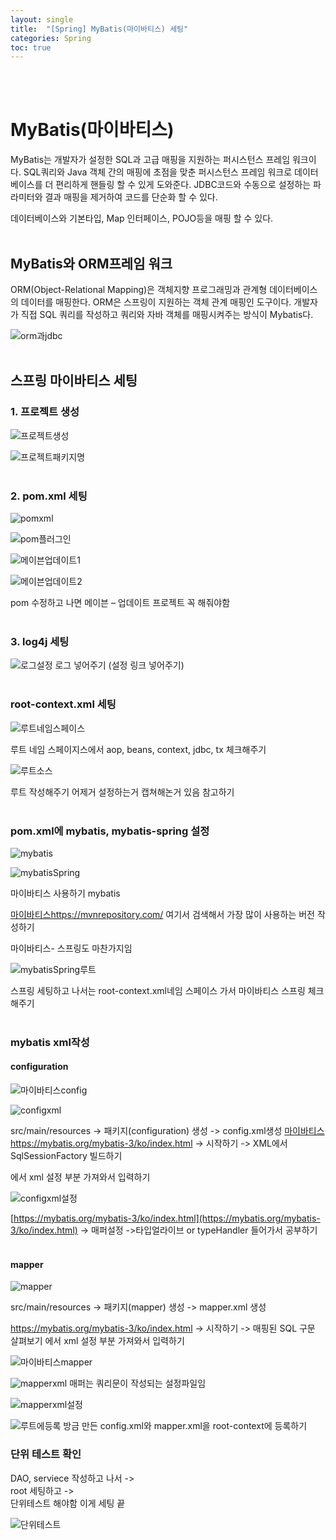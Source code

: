 ```yaml
---
layout: single
title:  "[Spring] MyBatis(마이바티스) 세팅"
categories: Spring
toc: true
---
```

<br><br>
 
# MyBatis(마이바티스) #

MyBatis는 개발자가 설정한 SQL과 고급 매핑을 지원하는 퍼시스턴스 프레임 워크이다.
SQL쿼리와 Java 객체 간의 매핑에 초점을 맞춘 퍼시스턴스 프레임 워크로 데이터 베이스를 더 편리하게 핸들링 할 수 있게 도와준다. JDBC코드와 수동으로 설정하는 파라미터와 결과 매핑을 제거하여 코드를 단순화 할 수 있다.

데이터베이스와 기본타입, Map 인터페이스, POJO등을 매핑 할 수 있다.
<br><br>

## MyBatis와 ORM프레임 워크 ##

ORM(Object-Relational Mapping)은 객체지향 프로그래밍과 관계형 데이터베이스의 데이터를 매핑한다.
ORM은 스프링이 지원하는 객체 관계 매핑인 도구이다.
개발자가 직접 SQL 쿼리를 작성하고 쿼리와 자바 객체를 매핑시켜주는 방식이 Mybatis다.

![orm과jdbc](orm과jdbc.png)
<br><br>


## 스프링 마이바티스 세팅 ##

### 1. 프로젝트 생성 ###

![프로젝트생성](프로젝트생성.png)

   
![프로젝트패키지명](프로젝트패키지명.png)
<br><br>


### 2. pom.xml 세팅 ###

![pomxml](pomxml.png)

![pom플러그인](pom플러그인.png)

![메이븐업데이트1](메이븐업데이트1.png)

![메이븐업데이트2](메이븐업데이트2.png)

pom 수정하고 나면 메이븐 – 업데이트 프로젝트 꼭 해줘야함 
<br><br>

### 3. log4j 세팅 ###

![로그설정](로그설정.png)
로그 넣어주기 (설정 링크 넣어주기) 
<br><br>


### root-context.xml 세팅 ###

![루트네임스페이스](루트네임스페이스.png)

루트 네임 스페이지스에서 aop, beans, context, jdbc, tx 체크해주기

![루트소스](루트소스.png)

루트 작성해주기 어제거 설정하는거 캡쳐해논거 있음 참고하기 
<br><br>


### pom.xml에 mybatis, mybatis-spring 설정 ###

![mybatis](mybatis.png)

![mybatisSpring](mybatisSpring.png)

마이바티스 사용하기 mybatis 

[마이바티스https://mvnrepository.com/](https://mvnrepository.com/) 여기서 검색해서 가장 많이 사용하는 버전 작성하기

마이바티스- 스프링도 마찬가지임

![mybatisSpring루트](mybatisSpring루트.png)

스프링 세팅하고 나서는 root-context.xml네임 스페이스 가서 
마이바티스 스프링 체크해주기 
<br><br>


### mybatis xml작성 ###

#### configuration ####

![마이바티스config](마이바티스config.png)


![configxml](configxm.png)


src/main/resources -> 패키지(configuration) 생성 -> config.xml생성 
[마이바티스https://mybatis.org/mybatis-3/ko/index.html](https://mybatis.org/mybatis-3/ko/index.html) -> 시작하기 -> XML에서 SqlSessionFactory 빌드하기 

에서 xml 설정 부분 가져와서 입력하기

![configxml설정](configxml설정.png)


[https://mybatis.org/mybatis-3/ko/index.html](https://mybatis.org/mybatis-3/ko/index.html)  -> 매퍼설정 ->타입얼라이브 or typeHandler 들어가서 공부하기
<br><br>


#### mapper ####

![mapper](mapper.png)

src/main/resources -> 패키지(mapper) 생성 -> mapper.xml 생성 

https://mybatis.org/mybatis-3/ko/index.html -> 시작하기 -> 매핑된 SQL 구문 살펴보기
에서 xml 설정 부분 가져와서 입력하기


![마이바티스mapper](마이바티스mapper.png)


![mapperxml](mapperxml.png)
매퍼는 쿼리문이 작성되는 설정파일임


![mapperxml설정](mapperxml설정.png)


![루트에등록](루트에등록.png)
방금 만든 config.xml와 mapper.xml을 root-context에 등록하기 


### 단위 테스트 확인 ###

DAO, serviece 작성하고 나서 ->  
root 세팅하고 ->  
단위테스트 해야함 이게 세팅 끝 

![단위테스트](단위테스트.png)

